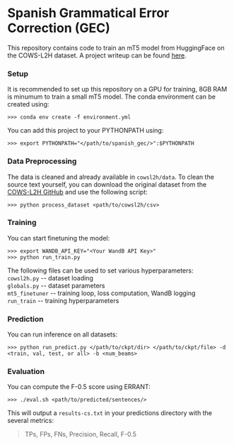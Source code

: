 # Spanish Grammatical Error Correction (GEC)

This repository contains code to train an mT5 model from HuggingFace on the COWS-L2H dataset.
A project writeup can be found [here](https://diligent-raver-536.notion.site/Spanish-Grammatical-Error-Correction-88d0f0d1d090412baf4c52cdf87a0468).

### Setup
It is recommended to set up this repository on a GPU for training, 8GB RAM is minumum to train a small mT5 model.
The conda environment can be created using:
```
>>> conda env create -f environment.yml
```
You can add this project to your PYTHONPATH using:
```
>>> export PYTHONPATH="</path/to/spanish_gec/>":$PYTHONPATH
```

### Data Preprocessing
The data is cleaned and already available in `cowsl2h/data`.
To clean the source text yourself, you can download the original dataset from the [COWS-L2H GitHub](https://github.com/ucdaviscl/cowsl2h)
and use the following script:
```
>>> python process_dataset <path/to/cowsl2h/csv>
```

### Training
You can start finetuning the model:
```
>>> export WANDB_API_KEY="<Your WandB API Key>"
>>> python run_train.py
```
The following files can be used to set various hyperparameters:
<br>`cowsl2h.py` -- dataset loading
<br>`globals.py` -- dataset parameters
<br>`mt5_finetuner` -- training loop, loss computation, WandB logging
<br>`run_train` -- training hyperparameters 

### Prediction
You can run inference on all datasets:
```
>>> python run_predict.py </path/to/ckpt/dir> </path/to/ckpt/file> -d <train, val, test, or all> -b <num_beams>
```

### Evaluation
You can compute the F-0.5 score using ERRANT:
```
>>> ./eval.sh <path/to/predicted/sentences/>
```
This will output a `results-cs.txt` in your predictions directory with the several metrics:
>TPs, FPs, FNs, Precision, Recall, F-0.5
